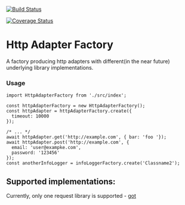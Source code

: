 [![Build Status](https://travis-ci.org/LuckboxGG/http-adapter-factory.svg?branch=main)](https://travis-ci.org/LuckboxGG/http-adapter-factory)

[![Coverage Status](https://coveralls.io/repos/github/LuckboxGG/http-adapter-factory/badge.svg?branch=main)](https://coveralls.io/github/LuckboxGG/http-adapter-factory?branch=main)

# Http Adapter Factory

A factory producing http adapters with different(in the near future) underlying library implementations.

### Usage

```
import HttpAdapterFactory from './src/index';

const httpAdapterFactory = new HttpAdapterFactory();
const httpAdapter = httpAdapterFactory.create({
  timeout: 10000
});

/* ... */
await httpAdapter.get('http://example.com', { bar: 'foo '});
await httpAdapter.post('http://example.com', {
  email: 'user@exampke.com',
  password: '123456'
});
const anotherInfoLogger = infoLoggerFactory.create('Classname2');
```

## Supported implementations:

Currently, only one request library is supported - [got](https://github.com/sindresorhus/got#readme)



